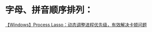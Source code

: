 # 字母、拼音顺序排列：

[【Windows】Process Lasso：动态调整进程优先级，有效解决卡顿问题](Software/【Windows】Process%20Lasso：动态调整进程优先级，有效解决卡顿问题.md)
